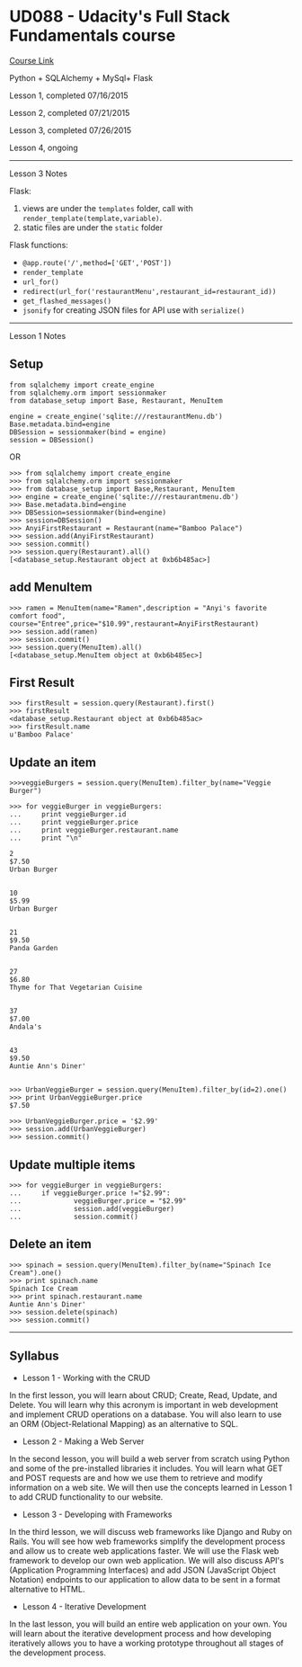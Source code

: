 # UD088 - Udacity's Full Stack Fundamentals course
[Course Link](https://www.udacity.com/course/full-stack-foundations--ud088)

Python + SQLAlchemy + MySql+ Flask

Lesson 1, completed 07/16/2015

Lesson 2, completed 07/21/2015

Lesson 3, completed 07/26/2015

Lesson 4, ongoing 

---

Lesson 3 Notes

Flask: 

1. views are under the `templates` folder, call with `render_template(template,variable)`.
2. static files are under the `static` folder 

Flask functions: 
+ `@app.route('/',method=['GET','POST'])`
+ `render_template`
+ `url_for()`
+ `redirect(url_for('restaurantMenu',restaurant_id=restaurant_id))`
+ `get_flashed_messages()`
+ `jsonify` for creating JSON files for API use with `serialize()`

---

Lesson 1 Notes

## Setup

```
from sqlalchemy import create_engine
from sqlalchemy.orm import sessionmaker
from database_setup import Base, Restaurant, MenuItem

engine = create_engine('sqlite:///restaurantMenu.db')
Base.metadata.bind=engine
DBSession = sessionmaker(bind = engine)
session = DBSession()
```
OR

```
>>> from sqlalchemy import create_engine
>>> from sqlalchemy.orm import sessionmaker
>>> from database_setup import Base,Restaurant, MenuItem
>>> engine = create_engine('sqlite:///restaurantmenu.db')
>>> Base.metadata.bind=engine
>>> DBSession=sessionmaker(bind=engine)
>>> session=DBSession()
>>> AnyiFirstRestaurant = Restaurant(name="Bamboo Palace")
>>> session.add(AnyiFirstRestaurant)
>>> session.commit()
>>> session.query(Restaurant).all()
[<database_setup.Restaurant object at 0xb6b485ac>]
```





## add MenuItem

```
>>> ramen = MenuItem(name="Ramen",description = "Anyi's favorite comfort food", course="Entree",price="$10.99",restaurant=AnyiFirstRestaurant)
>>> session.add(ramen)
>>> session.commit()
>>> session.query(MenuItem).all()
[<database_setup.MenuItem object at 0xb6b485ec>]
```

## First Result

```
>>> firstResult = session.query(Restaurant).first()
>>> firstResult
<database_setup.Restaurant object at 0xb6b485ac>
>>> firstResult.name
u'Bamboo Palace'
```

## Update an item

```
>>>veggieBurgers = session.query(MenuItem).filter_by(name="Veggie Burger")

>>> for veggieBurger in veggieBurgers:
...     print veggieBurger.id
...     print veggieBurger.price
...     print veggieBurger.restaurant.name
...     print "\n"

2
$7.50
Urban Burger


10
$5.99
Urban Burger


21
$9.50
Panda Garden


27
$6.80
Thyme for That Vegetarian Cuisine


37
$7.00
Andala's


43
$9.50
Auntie Ann's Diner'


>>> UrbanVeggieBurger = session.query(MenuItem).filter_by(id=2).one()
>>> print UrbanVeggieBurger.price
$7.50

>>> UrbanVeggieBurger.price = '$2.99'
>>> session.add(UrbanVeggieBurger)
>>> session.commit()
```

## Update multiple items

```
>>> for veggieBurger in veggieBurgers:
...     if veggieBurger.price !="$2.99":
...             veggieBurger.price = "$2.99"
...             session.add(veggieBurger)
...             session.commit()
```

## Delete an item

```
>>> spinach = session.query(MenuItem).filter_by(name="Spinach Ice Cream").one()
>>> print spinach.name
Spinach Ice Cream
>>> print spinach.restaurant.name
Auntie Ann's Diner'
>>> session.delete(spinach)
>>> session.commit()
```

---

## Syllabus

+ Lesson 1 - Working with the CRUD

In the first lesson, you will learn about CRUD; Create, Read, Update, and Delete. You will learn why this acronym is important in web development and implement CRUD operations on a database. You will also learn to use an ORM (Object-Relational Mapping) as an alternative to SQL.

+ Lesson 2 - Making a Web Server

In the second lesson, you will build a web server from scratch using Python and some of the pre-installed libraries it includes. You will learn what GET and POST requests are and how we use them to retrieve and modify information on a web site. We will then use the concepts learned in Lesson 1 to add CRUD functionality to our website.

+ Lesson 3 - Developing with Frameworks

In the third lesson, we will discuss web frameworks like Django and Ruby on Rails. You will see how web frameworks simplify the development process and allow us to create web applications faster. We will use the Flask web framework to develop our own web application. We will also discuss API's (Application Programming Interfaces) and add JSON (JavaScript Object Notation) endpoints to our application to allow data to be sent in a format alternative to HTML.

+ Lesson 4 - Iterative Development

In the last lesson, you will build an entire web application on your own. You will learn about the iterative development process and how developing iteratively allows you to have a working prototype throughout all stages of the development process.
